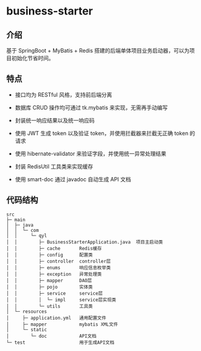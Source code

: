 # business-starter

## 介绍

基于 SpringBoot + MyBatis + Redis 搭建的后端单体项目业务启动器，可以为项目初始化节省时间。



## 特点

- 接口均为 RESTful 风格，支持前后端分离

- 数据库 CRUD 操作均可通过 tk.mybatis 来实现，无需再手动编写
- 封装统一响应结果以及统一响应码
- 使用 JWT 生成 token 以及验证 token，并使用拦截器来拦截无正确 token 的请求
- 使用 hibernate-validator 来验证字段，并使用统一异常处理结果
- 封装 RedisUtil 工具类来实现缓存
- 使用 smart-doc 通过 javadoc 自动生成 API 文档



## 代码结构

```
src
├─ main
│  ├─ java
│  │  └─ com
│  │     └─ qyl
│  │        ├─ BusinessStarterApplication.java  项目主启动类
│  │        ├─ cache  	   Redis缓存
│  │        ├─ config      配置类
│  │        ├─ controller  controller层
│  │        ├─ enums       响应信息枚举类
│  │        ├─ exception   异常处理类
│  │        ├─ mapper      DAO层
│  │        ├─ pojo        实体类
│  │        ├─ service     service层
│  │        │  └─ impl     service层实现类
│  │        └─ utils	   工具类
│  └─ resources
│     ├─ application.yml   通用配置文件
│     ├─ mapper			   mybatis XML文件
│     └─ static
│        └─ doc            API文档
└─ test                    用于生成API文档
```

